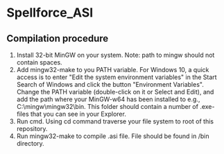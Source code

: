# Spellforce_ASI

## Compilation procedure
1) Install 32-bit MinGW on your system. Note: path to mingw should not contain spaces.
2) Add mingw32-make to you PATH variable. For Windows 10, a quick access is to enter "Edit the system environment variables" in the Start Search of Windows and click the button "Environment Variables". Change the PATH variable (double-click on it or Select and Edit), and add the path where your MinGW-w64 has been installed to e.g., C:\mingw\mingw32\bin. This folder should contain a number of .exe-files that you can see in your Explorer.
3) Run cmd. Using cd command traverse your file system to root of this repository.
4) Run mingw32-make to compile .asi file. File should be found in /bin directory.
